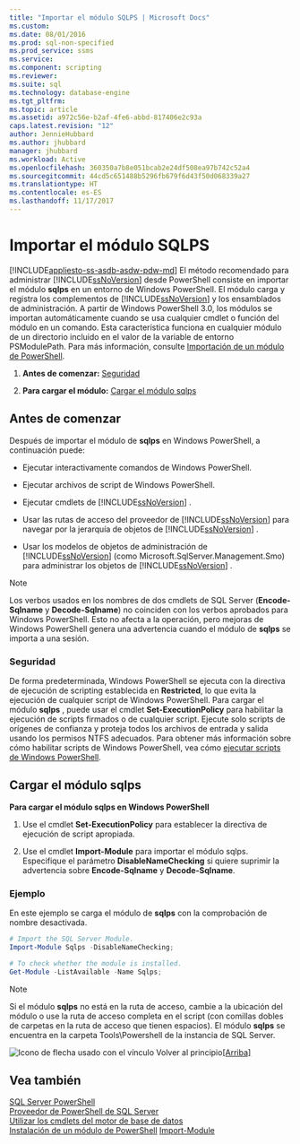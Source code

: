 ```yaml
---
title: "Importar el módulo SQLPS | Microsoft Docs"
ms.custom: 
ms.date: 08/01/2016
ms.prod: sql-non-specified
ms.prod_service: ssms
ms.service: 
ms.component: scripting
ms.reviewer: 
ms.suite: sql
ms.technology: database-engine
ms.tgt_pltfrm: 
ms.topic: article
ms.assetid: a972c56e-b2af-4fe6-abbd-817406e2c93a
caps.latest.revision: "12"
author: JennieHubbard
ms.author: jhubbard
manager: jhubbard
ms.workload: Active
ms.openlocfilehash: 360350a7b8e051bcab2e24df508ea97b742c52a4
ms.sourcegitcommit: 44cd5c651488b5296fb679f6d43f50d068339a27
ms.translationtype: HT
ms.contentlocale: es-ES
ms.lasthandoff: 11/17/2017
---
```

# <a name="import-the-sqlps-module"></a>Importar el módulo SQLPS
[!INCLUDE[appliesto-ss-asdb-asdw-pdw-md](../../includes/appliesto-ss-asdb-asdw-pdw-md.md)] El método recomendado para administrar [!INCLUDE[ssNoVersion](../../includes/ssnoversion-md.md)] desde PowerShell consiste en importar el módulo **sqlps** en un entorno de Windows PowerShell. El módulo carga y registra los complementos de [!INCLUDE[ssNoVersion](../../includes/ssnoversion-md.md)] y los ensamblados de administración.  A partir de Windows PowerShell 3.0, los módulos se importan automáticamente cuando se usa cualquier cmdlet o función del módulo en un comando. Esta característica funciona en cualquier módulo de un directorio incluido en el valor de la variable de entorno PSModulePath.  Para más información, consulte [Importación de un módulo de PowerShell](https://msdn.microsoft.com/library/dd878284(v=vs.85).aspx).
  
1.  **Antes de comenzar:**  [Seguridad](#Security)  
  
2.  **Para cargar el módulo:**  [Cargar el módulo sqlps](#LoadSqlps)  
  
## <a name="before-you-begin"></a>Antes de comenzar  
 Después de importar el módulo de **sqlps** en Windows PowerShell, a continuación puede:  
  
-   Ejecutar interactivamente comandos de Windows PowerShell.  
  
-   Ejecutar archivos de script de Windows PowerShell.  
  
-   Ejecutar cmdlets de [!INCLUDE[ssNoVersion](../../includes/ssnoversion-md.md)] .  
  
-   Usar las rutas de acceso del proveedor de [!INCLUDE[ssNoVersion](../../includes/ssnoversion-md.md)] para navegar por la jerarquía de objetos de [!INCLUDE[ssNoVersion](../../includes/ssnoversion-md.md)] .  
  
-   Usar los modelos de objetos de administración de [!INCLUDE[ssNoVersion](../../includes/ssnoversion-md.md)] (como Microsoft.SqlServer.Management.Smo) para administrar los objetos de [!INCLUDE[ssNoVersion](../../includes/ssnoversion-md.md)] .  
  
> [!NOTE]  
>  Los verbos usados en los nombres de dos cmdlets de SQL Server (**Encode-Sqlname** y **Decode-Sqlname**) no coinciden con los verbos aprobados para Windows PowerShell. Esto no afecta a la operación, pero mejoras de Windows PowerShell genera una advertencia cuando el módulo de **sqlps** se importa a una sesión.  
  
###  <a name="Security"></a> Seguridad  
 De forma predeterminada, Windows PowerShell se ejecuta con la directiva de ejecución de scripting establecida en **Restricted**, lo que evita la ejecución de cualquier script de Windows PowerShell. Para cargar el módulo **sqlps** , puede usar el cmdlet **Set-ExecutionPolicy** para habilitar la ejecución de scripts firmados o de cualquier script. Ejecute solo scripts de orígenes de confianza y proteja todos los archivos de entrada y salida usando los permisos NTFS adecuados. Para obtener más información sobre cómo habilitar scripts de Windows PowerShell, vea cómo [ejecutar scripts de Windows PowerShell](http://www.microsoft.com/technet/scriptcenter/topics/winpsh/manual/run.mspx).  
  
##  <a name="LoadSqlps"></a> Cargar el módulo sqlps  
 **Para cargar el módulo sqlps en Windows PowerShell**  
  
1.  Use el cmdlet **Set-ExecutionPolicy** para establecer la directiva de ejecución de script apropiada.  
  
2.  Use el cmdlet **Import-Module** para importar el módulo sqlps. Especifique el parámetro **DisableNameChecking** si quiere suprimir la advertencia sobre **Encode-Sqlname** y **Decode-Sqlname**.  
  
### <a name="example"></a>Ejemplo  
 En este ejemplo se carga el módulo de **sqlps** con la comprobación de nombre desactivada.  
  
```powershell 
# Import the SQL Server Module.    
Import-Module Sqlps -DisableNameChecking;

# To check whether the module is installed.
Get-Module -ListAvailable -Name Sqlps;
```  
  
> [!NOTE]  
>  Si el módulo **sqlps** no está en la ruta de acceso, cambie a la ubicación del módulo o use la ruta de acceso completa en el script (con comillas dobles de carpetas en la ruta de acceso que tienen espacios). El módulo **sqlps** se encuentra en la carpeta Tools\Powershell de la instancia de SQL Server.  
  
 ![Icono de flecha usado con el vínculo Volver al principio](../../analysis-services/instances/media/uparrow16x16.gif "Icono de flecha usado con el vínculo Volver al principio")[&#91;Arriba&#93;]()  
  
## <a name="see-also"></a>Vea también  
 [SQL Server PowerShell](../../relational-databases/scripting/sql-server-powershell.md)   
 [Proveedor de PowerShell de SQL Server](../../relational-databases/scripting/sql-server-powershell-provider.md)   
 [Utilizar los cmdlets del motor de base de datos](../../relational-databases/scripting/use-the-database-engine-cmdlets.md)  
 [Instalación de un módulo de PowerShell](https://msdn.microsoft.com/library/dd878350(v=vs.85).aspx)  
 [Import-Module](https://technet.microsoft.com/library/hh849725.aspx)
  
  
